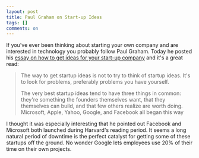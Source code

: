 ```yaml
---
layout: post
title: Paul Graham on Start-up Ideas
tags: []
comments: on
---
```

If you've ever been thinking about starting your own company and are interested in technology you probably follow Paul Graham. Today he posted his <a href="http://www.paulgraham.com/startupideas.html">essay on how to get ideas for your start-up company</a> and it's a great read:
<blockquote>The way to get startup ideas is not to try to think of startup ideas. It's to look for problems, preferably problems you have yourself.

The very best startup ideas tend to have three things in common: they're something the founders themselves want, that they themselves can build, and that few others realize are worth doing. Microsoft, Apple, Yahoo, Google, and Facebook all began this way</blockquote>
I thought it was especially interesting that he pointed out Facebook and Microsoft both launched during Harvard's reading period. It seems a long natural period of downtime is the perfect catalyst for getting some of these startups off the ground. No wonder Google lets employees use 20% of their time on their own projects.
